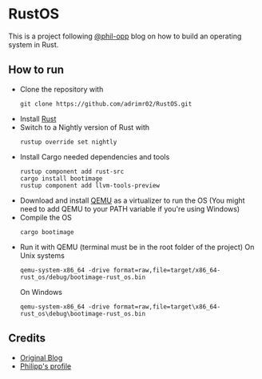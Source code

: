 # RustOS
This is a project following [@phil-opp](https://github.com/phil-opp/blog_os) blog on how to build an operating system in Rust.

## How to run
- Clone the repository with
  ```
  git clone https://github.com/adrimr02/RustOS.git
  ```
- Install [Rust](https://www.rust-lang.org/)
- Switch to a Nightly version of Rust with
  ```
  rustup override set nightly
  ```
- Install Cargo needed dependencies and tools
  ```
  rustup component add rust-src
  cargo install bootimage
  rustup component add llvm-tools-preview
  ```
- Download and install [QEMU](https://www.qemu.org/) as a virtualizer to run the OS (You might need to add QEMU to your PATH variable if you're using Windows)
- Compile the OS
  ```
  cargo bootimage
  ```
- Run it with QEMU (terminal must be in the root folder of the project)
  On Unix systems
  ```
  qemu-system-x86_64 -drive format=raw,file=target/x86_64-rust_os/debug/bootimage-rust_os.bin
  ```
  On Windows
  ```
  qemu-system-x86_64 -drive format=raw,file=target\x86_64-rust_os\debug\bootimage-rust_os.bin
  ```
## Credits
- [Original Blog](https://os.phil-opp.com/)
- [Philipp's profile](https://github.com/phil-opp)
